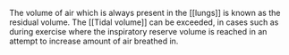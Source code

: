 The volume of air which is always present in the [[lungs]] is known as the residual volume. The [[Tidal volume]] can be exceeded, in cases such as during exercise where the inspiratory reserve volume is reached in an attempt to increase amount of air breathed in. 